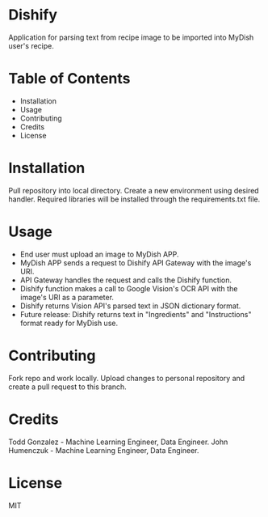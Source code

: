 # Dishify
Application for parsing text from recipe image to be imported into MyDish user's recipe.

# Table of Contents
- Installation
- Usage
- Contributing
- Credits
- License

# Installation
Pull repository into local directory. Create a new environment using desired handler. Required libraries will be installed through the requirements.txt file.

# Usage
- End user must upload an image to MyDish APP.
- MyDish APP sends a request to Dishify API Gateway with the image's URI.
- API Gateway handles the request and calls the Dishify function.
- Dishify function makes a call to Google Vision's OCR API with the image's URI as a parameter.
- Dishify returns Vision API's parsed text in JSON dictionary format.
- Future release: Dishify returns text in "Ingredients" and "Instructions" format ready for MyDish use.

# Contributing
Fork repo and work locally. Upload changes to personal repository and create a pull request to this branch.

# Credits
Todd Gonzalez - Machine Learning Engineer, Data Engineer.
John Humenczuk - Machine Learning Engineer, Data Engineer.

# License
MIT
